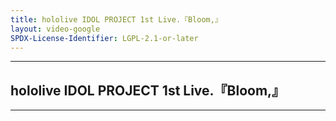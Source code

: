 ```yaml
---
title: hololive IDOL PROJECT 1st Live.『Bloom,』
layout: video-google
SPDX-License-Identifier: LGPL-2.1-or-later
---
```


---

## hololive IDOL PROJECT 1st Live.『Bloom,』

<div class="container">
  <video-js id="my-video" class="vjs-fluid vjs-layout-medium" controls preload="auto" poster="https://xx58j-my.sharepoint.com/:i:/g/personal/akunanime_xx58j_onmicrosoft_com/EXU9RmUBYp1Jkg-U4amhcroB_ZkI45QxuJoua_NyT-FVkA?download=1">
    <source src="https://xx58j-my.sharepoint.com/:v:/g/personal/peekaboo_xx58j_onmicrosoft_com/EZrtRq4GFwNGjIXr18z44a8BTFMHmcxz2MHclfk4zntweA?download=1" type="video/mp4"/>
  </video-js>
</div>

---
